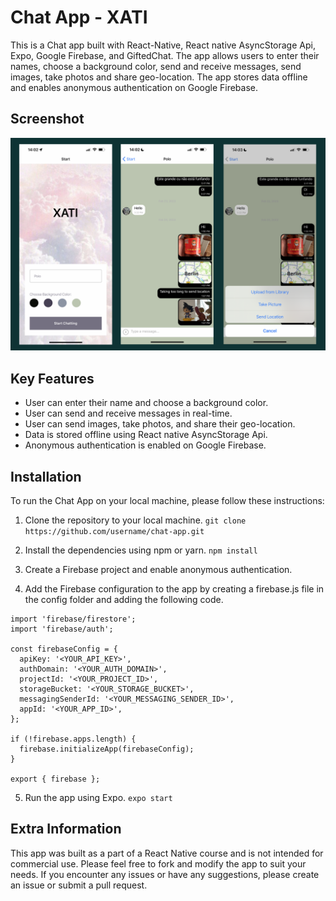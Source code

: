 # Chat App - XATI

This is a Chat app built with React-Native, React native AsyncStorage Api, Expo, Google Firebase, and GiftedChat. 
The app allows users to enter their names, choose a background color, send and receive messages, send images, take photos and share geo-location. 
The app stores data offline and enables anonymous authentication on Google Firebase.


## Screenshot
<p align="center">
<img  src="printscreen/mainprint.png" width="800"/> 
</p>

## Key Features

* User can enter their name and choose a background color.
* User can send and receive messages in real-time.
* User can send images, take photos, and share their geo-location.
* Data is stored offline using React native AsyncStorage Api.
* Anonymous authentication is enabled on Google Firebase.

## Installation

To run the Chat App on your local machine, please follow these instructions:

1. Clone the repository to your local machine.
`git clone https://github.com/username/chat-app.git`

2. Install the dependencies using npm or yarn.
`npm install`

3. Create a Firebase project and enable anonymous authentication.

4. Add the Firebase configuration to the app by creating a firebase.js file in the config folder and adding the following code.
```import firebase from 'firebase/app';
import 'firebase/firestore';
import 'firebase/auth';

const firebaseConfig = {
  apiKey: '<YOUR_API_KEY>',
  authDomain: '<YOUR_AUTH_DOMAIN>',
  projectId: '<YOUR_PROJECT_ID>',
  storageBucket: '<YOUR_STORAGE_BUCKET>',
  messagingSenderId: '<YOUR_MESSAGING_SENDER_ID>',
  appId: '<YOUR_APP_ID>',
};

if (!firebase.apps.length) {
  firebase.initializeApp(firebaseConfig);
}

export { firebase };
```

5. Run the app using Expo.
`expo start`

## Extra Information
This app was built as a part of a React Native course and is not intended for commercial use. 
Please feel free to fork and modify the app to suit your needs. If you encounter any issues or have any suggestions, 
please create an issue or submit a pull request.




